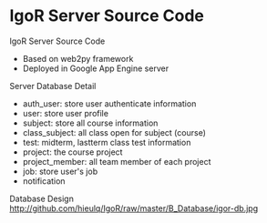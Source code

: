 IgoR Server Source Code
==============

IgoR Server Source Code

* Based on web2py framework
* Deployed in Google App Engine server
 
Server Database Detail
* auth_user: store user authenticate information
* user: store user profile
* subject: store all course information
* class_subject: all class open for subject (course)
* test: midterm, lastterm class test information
* project: the course project
* project_member: all team member of each project
* job: store user's job
* notification

Database Design
http://github.com/hieulq/IgoR/raw/master/B_Database/igor-db.jpg